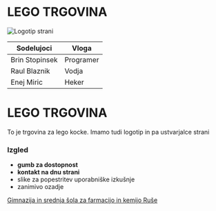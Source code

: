 # LEGO TRGOVINA

![Logotip strani](https://www.pixartprinting.it/blog/wp-content/uploads/2022/10/Lego-5.jpg)

| Sodelujoci      | Vloga      |
| ------------- | ------------- |
| Brin Stopinsek | Programer |
| Raul Blaznik | Vodja |
| Enej Miric | Heker |


<h1>LEGO TRGOVINA</h1>
<p>To je trgovina za lego kocke. Imamo tudi logotip in pa ustvarjalce strani</p>





























### Izgled

- **gumb za dostopnost**
- **kontakt na dnu strani**
- slike za popestritev uporabniške izkušnje
- zanimivo ozadje

[Gimnazija in srednja šola za farmacijo in kemijo Ruše](https://gimnazija-ruse.si/)
